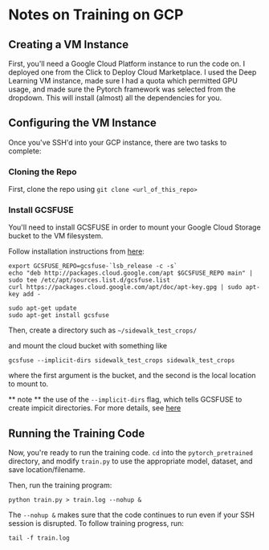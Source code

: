 # Notes on Training on GCP

## Creating a VM Instance

First, you'll need a Google Cloud Platform instance to run the code on. I deployed one from the Click to Deploy Cloud Marketplace. I used the Deep Learning VM instance, made sure I had a quota which permitted GPU usage, and made sure the Pytorch framework was selected from the dropdown. This will install (almost) all the dependencies for you.

## Configuring the VM Instance

Once you've SSH'd into your GCP instance, there are two tasks to complete:

### Cloning the Repo

First, clone the repo using `git clone <url_of_this_repo>`

### Install GCSFUSE

You'll need to install GCSFUSE in order to mount your Google Cloud Storage bucket to the VM filesystem.

Follow installation instructions from [here](https://github.com/GoogleCloudPlatform/gcsfuse/blob/master/docs/installing.md):

```
export GCSFUSE_REPO=gcsfuse-`lsb_release -c -s`
echo "deb http://packages.cloud.google.com/apt $GCSFUSE_REPO main" | sudo tee /etc/apt/sources.list.d/gcsfuse.list
curl https://packages.cloud.google.com/apt/doc/apt-key.gpg | sudo apt-key add -

sudo apt-get update
sudo apt-get install gcsfuse
```

Then, create a directory such as `~/sidewalk_test_crops/`

and mount the cloud bucket with something like
```
gcsfuse --implicit-dirs sidewalk_test_crops sidewalk_test_crops
```

where the first argument is the bucket, and the second is the local location to mount to.

** note ** the use of the `--implicit-dirs` flag, which tells GCSFUSE to create impicit directories. For more details, see [here](https://github.com/GoogleCloudPlatform/gcsfuse/blob/master/docs/semantics.md#implicit-directories)

## Running the Training Code

Now, you're ready to run the training code. `cd` into the `pytorch_pretrained` directory, and modify `train.py` to use the appropriate model, dataset, and save location/filename.

Then, run the training program:
```
python train.py > train.log --nohup &
```

The `--nohup &` makes sure that the code continues to run even if your SSH session is disrupted. To follow training progress, run:
```
tail -f train.log
```